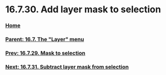 # 16.7.30. Add layer mask to selection

### [Home](./00-home.md)
### [Parent: 16.7. The "Layer" menu](./16-07-00-the-layer-menu.md)
### [Prev: 16.7.29. Mask to selection](./16-07-29-mask-to-selection.md)
### [Next: 16.7.31. Subtract layer mask from selection](./16-07-31-subtract-layer-mask-from-selection.md)
